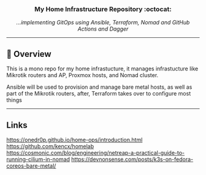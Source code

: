 <div align="center">

### My Home Infrastructure Repository :octocat:

_...implementing GitOps using Ansible, Terraform, Nomad and GitHub Actions and Dagger_

</div>

---

## 📖 Overview

This is a mono repo for my home infrastucture, it manages infrastucture like Mikrotik routers and AP, Proxmox hosts, and Nomad cluster.

Ansible will be used to provision and manage bare metal hosts, as well as part of the Mikrotik routers, after, Terraform takes over to configure most things

---

## Links

https://onedr0p.github.io/home-ops/introduction.html
https://github.com/kencx/homelab
https://cosmonic.com/blog/engineering/netreap-a-practical-guide-to-running-cilium-in-nomad
https://devnonsense.com/posts/k3s-on-fedora-coreos-bare-metal/
